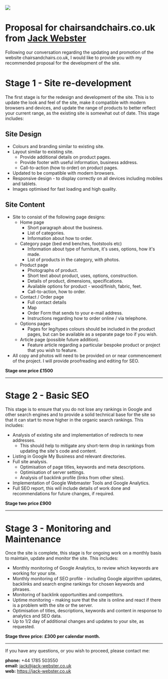 ![](https://jack-webster.co.uk/img/jw-logo-header.png) 
# Proposal for chairsandchairs.co.uk from [Jack Webster](https://jack-webster.co.uk)

Following our conversation regarding the updating and promotion of the website chairsandchairs.co.uk, I would like to provide you with my recommended proposal for the development of the site.

# Stage 1 - Site re-development

The first stage is for the redesign and development of the site. This is to update the look and feel of the site, make it compatible with modern browsers and devices, and update the range of products to better reflect your current range, as the existing site is somewhat out of date. This stage includes:

## Site Design
* Colours and branding similar to existing site.
* Layout similar to existing site.
    * Provide additional details on product pages.
    * Provide footer with useful information, business address.
    * Call-to-action (how to order) on product pages.
* Updated to be compatible with modern browsers.
* Responsive design - to display correctly on all devices including mobiles and tablets.
* Images optimised for fast loading and high quality.

## Site Content
* Site to consist of the following page designs:
    * Home page
        * Short paragraph about the business.
        * List of categories.
        * Information about how to order.
    * Category page (bed end benches, footstools etc)
        * Information about type of furniture, it's uses, options, how it's made.
        * List of products in the category, with photos.
    * Product page
        * Photographs of product.
        * Short text about product, uses, options, construction.
        * Details of product, dimensions, specifications.
        * Available options for product - wood/finish, fabric, feet.
        * Call-to-action, how to order.
    * Contact / Order page
        * Full contact details
        * Map
        * Order Form that sends to your e-mail address.
        * Instructions regarding how to order online / via telephone.
    * Options pages
        * Pages for leg/types colours should be included in the product pages, but can be available as a separate page too if you wish.
    * Article page (possible future addition).
        * Feature article regarding a particular bespoke product or project that you wish to feature.
* All copy and photos will need to be provided on or near commencement of the project. I will provide proofreading and editing for SEO.

**Stage one price £1500**

---

# Stage 2 - Basic SEO

This stage is to ensure that you do not lose any rankings in Google and other search engines and to provide a solid technical base for the site so that it can start to move higher in the organic search rankings. This includes:

* Analysis of existing site and implementation of redirects to new addresses.
    * This should help to mitigate any short-term drop in rankings from updating the site's code and content.
* Listing in Google My Business and relevant directories.
* Full site analysis.
    * Optimisation of page titles, keywords and meta descriptions.
    * Optimisation of server settings.
    * Analysis of backlink profile (links from other sites).
* Implementation of Google Webmaster Tools and Google Analytics.
* Full SEO report, this will include details of work done and recommendations for future changes, if required.

**Stage two price £900**

---

# Stage 3 - Monitoring and Maintenance

Once the site is complete, this stage is for ongoing work on a monthly basis to maintain, update and monitor the site. This includes:

* Monthly monitoring of Google Analytics, to review which keywords are working for your site.
* Monthly monitoring of SEO profile - including Google algorithm updates, backlinks and search engine rankings for chosen keywords and phrases.
* Monitoring of backlink opportunities and competitors.
* Uptime monitoring - making sure that the site is online and react if there is a problem with the site or the server.
* Optimisation of titles, descriptions, keywords and content in response to analytics and SEO data.
* Up to 1/2 day of additional changes and updates to your site, as requested.
  
**Stage three price: £300 per calendar month.**
  
---

If you have any questions, or you wish to proceed, please contact me:

**phone:** +44 1785 503550  
**email:** jack@jack-webster.co.uk  
**web:** https://jack-webster.co.uk
